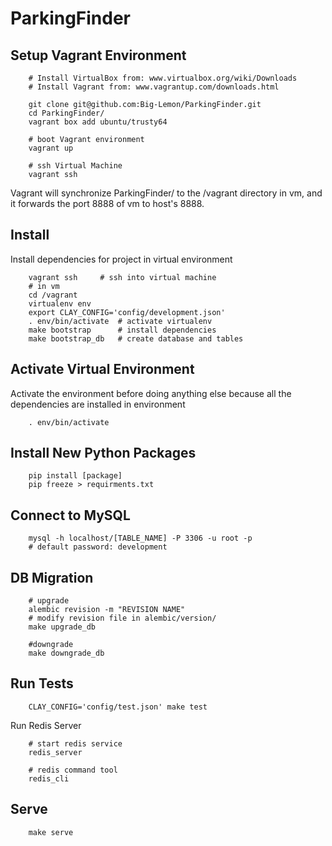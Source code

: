 # ParkingFinder

## Setup Vagrant Environment

```
    # Install VirtualBox from: www.virtualbox.org/wiki/Downloads
    # Install Vagrant from: www.vagrantup.com/downloads.html

    git clone git@github.com:Big-Lemon/ParkingFinder.git
    cd ParkingFinder/
    vagrant box add ubuntu/trusty64

    # boot Vagrant environment
    vagrant up

    # ssh Virtual Machine
    vagrant ssh
```
Vagrant will synchronize ParkingFinder/ to the /vagrant directory
in vm, and it forwards the port 8888 of vm to host's 8888.

## Install
Install dependencies for project in virtual environment
```
    vagrant ssh     # ssh into virtual machine
    # in vm
    cd /vagrant
    virtualenv env
    export CLAY_CONFIG='config/development.json'
    . env/bin/activate  # activate virtualenv
    make bootstrap  	# install dependencies
    make bootstrap_db   # create database and tables
```

## Activate Virtual Environment
Activate the environment before doing anything else because all the 
dependencies are installed in environment
```
    . env/bin/activate
```

## Install New Python Packages
```
    pip install [package]
    pip freeze > requirments.txt
```

## Connect to MySQL
```
    mysql -h localhost/[TABLE_NAME] -P 3306 -u root -p
    # default password: development
```

## DB Migration
```
    # upgrade
    alembic revision -m "REVISION NAME"
    # modify revision file in alembic/version/
    make upgrade_db

    #downgrade
    make downgrade_db
```

## Run Tests
```
    CLAY_CONFIG='config/test.json' make test
```

Run Redis Server
```
    # start redis service
    redis_server

    # redis command tool
    redis_cli
```

## Serve
```
    make serve
```
